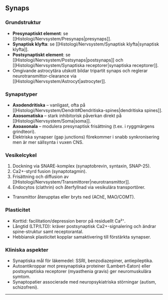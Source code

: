 ## Synaps

### Grundstruktur
- **Presynaptiskt element**: se [[Histologi/Nervsystem/Presynaps|presynaps]].  
- **Synaptisk klyfta**: se [[Histologi/Nervsystem/Synaptisk klyfta|synaptisk klyfta]].  
- **Postsynaptiskt element**: se [[Histologi/Nervsystem/Postsynaps|postsynaps]] och [[Histologi/Nervsystem/Synaptiska receptorer|synaptiska receptorer]].  
- Omgivande astrocytära utskott bildar tripartit synaps och reglerar neurotransmittor-clearance via [[Histologi/Nervsystem/Astrocyt|astrocyter]].

### Synapstyper
- **Axodendritiska** – vanligast, ofta på [[Histologi/Nervsystem/Dendrit#Dendritiska-spines|dendritiska spines]].  
- **Axosomatiska** – stark inhibitorisk påverkan direkt på [[Histologi/Nervsystem/Soma|soma]].  
- **Axoaxonala** – modulera presynaptisk frisättning (t.ex. i ryggmärgens grindteori).  
- Elektriska synapser (gap junctions) förekommer i snabb synkronisering men är mer sällsynta i vuxen CNS.

### Vesikelcykel
1. Dockning via SNARE-komplex (synaptobrevin, syntaxin, SNAP-25).  
2. Ca2+-styrd fusion (synaptotagmin).  
3. Frisättning och diffusion av [[Histologi/Nervsystem/Transmittorer|neurotransmittor]].  
4. Endocytos (clathrin) och återfyllnad via vesikulära transportörer.  
- Transmittor återupptas eller bryts ned (AChE, MAO/COMT).

### Plasticitet
- Korttid: facilitation/depression beror på residuellt Ca²⁺.  
- Långtid (LTP/LTD): kräver postsynaptisk Ca2+-signalering och ändrar spine-struktur samt receptorantal.  
- Hebbiansk plasticitet kopplar samaktivering till förstärkta synapser.

### Kliniska aspekter
- Synaptiska mål för läkemedel: SSRI, benzodiazepiner, antiepileptika.  
- Autoantikroppar mot presynaptiska proteiner (Lambert-Eaton) eller postsynaptiska receptorer (myasthenia gravis) ger neuromuskulära symtom.  
- Synaptopatier associerade med neuropsykiatriska störningar (autism, schizofreni).

---
